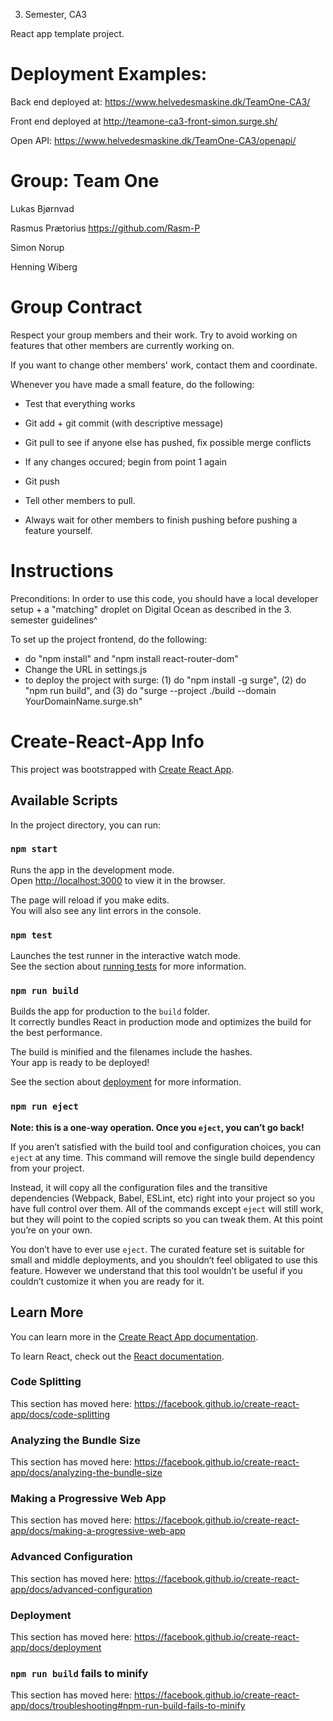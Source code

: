 3. Semester, CA3

React app template project.

Deployment Examples:
=====================
Back end deployed at: https://www.helvedesmaskine.dk/TeamOne-CA3/

Front end deployed at http://teamone-ca3-front-simon.surge.sh/

Open API: https://www.helvedesmaskine.dk/TeamOne-CA3/openapi/

Group: Team One
=======================
Lukas Bjørnvad

Rasmus Prætorius
https://github.com/Rasm-P

Simon Norup

Henning Wiberg

Group Contract
==================
Respect your group members and their work. Try to avoid working on features that other members are currently working on.

If you want to change other members' work, contact them and coordinate.

Whenever you have made a small feature, do the following:

- Test that everything works

- Git add + git commit (with descriptive message)

- Git pull to see if anyone else has pushed, fix possible merge conflicts

- If any changes occured; begin from point 1 again

- Git push

- Tell other members to pull.

- Always wait for other members to finish pushing before pushing a feature yourself.


Instructions
==================
Preconditions:
In order to use this code, you should have a local developer setup + a "matching" droplet on Digital Ocean as described in the 3. semester guidelines^

To set up the project frontend, do the following:
- do "npm install" and "npm install react-router-dom"
- Change the URL in settings.js
- to deploy the project with surge: (1) do "npm install -g surge", (2) do "npm run build", and (3) do "surge --project ./build --domain YourDomainName.surge.sh"

Create-React-App Info
=====================
This project was bootstrapped with [Create React App](https://github.com/facebook/create-react-app).

## Available Scripts

In the project directory, you can run:

### `npm start`

Runs the app in the development mode.<br />
Open [http://localhost:3000](http://localhost:3000) to view it in the browser.

The page will reload if you make edits.<br />
You will also see any lint errors in the console.

### `npm test`

Launches the test runner in the interactive watch mode.<br />
See the section about [running tests](https://facebook.github.io/create-react-app/docs/running-tests) for more information.

### `npm run build`

Builds the app for production to the `build` folder.<br />
It correctly bundles React in production mode and optimizes the build for the best performance.

The build is minified and the filenames include the hashes.<br />
Your app is ready to be deployed!

See the section about [deployment](https://facebook.github.io/create-react-app/docs/deployment) for more information.

### `npm run eject`

**Note: this is a one-way operation. Once you `eject`, you can’t go back!**

If you aren’t satisfied with the build tool and configuration choices, you can `eject` at any time. This command will remove the single build dependency from your project.

Instead, it will copy all the configuration files and the transitive dependencies (Webpack, Babel, ESLint, etc) right into your project so you have full control over them. All of the commands except `eject` will still work, but they will point to the copied scripts so you can tweak them. At this point you’re on your own.

You don’t have to ever use `eject`. The curated feature set is suitable for small and middle deployments, and you shouldn’t feel obligated to use this feature. However we understand that this tool wouldn’t be useful if you couldn’t customize it when you are ready for it.

## Learn More

You can learn more in the [Create React App documentation](https://facebook.github.io/create-react-app/docs/getting-started).

To learn React, check out the [React documentation](https://reactjs.org/).

### Code Splitting

This section has moved here: https://facebook.github.io/create-react-app/docs/code-splitting

### Analyzing the Bundle Size

This section has moved here: https://facebook.github.io/create-react-app/docs/analyzing-the-bundle-size

### Making a Progressive Web App

This section has moved here: https://facebook.github.io/create-react-app/docs/making-a-progressive-web-app

### Advanced Configuration

This section has moved here: https://facebook.github.io/create-react-app/docs/advanced-configuration

### Deployment

This section has moved here: https://facebook.github.io/create-react-app/docs/deployment

### `npm run build` fails to minify

This section has moved here: https://facebook.github.io/create-react-app/docs/troubleshooting#npm-run-build-fails-to-minify
